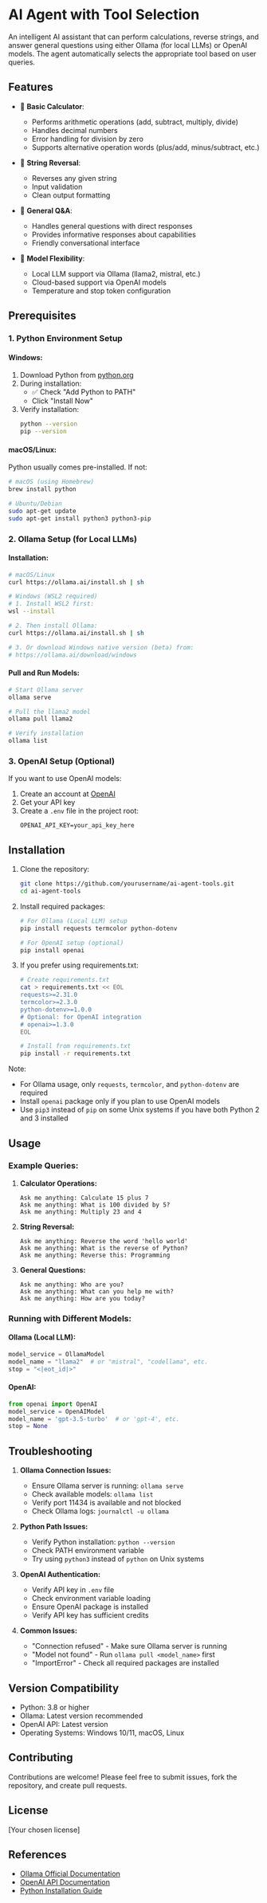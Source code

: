 # AI Agent with Tool Selection

An intelligent AI assistant that can perform calculations, reverse strings, and answer general questions using either Ollama (for local LLMs) or OpenAI models. The agent automatically selects the appropriate tool based on user queries.

## Features

- 🧮 **Basic Calculator**: 
  - Performs arithmetic operations (add, subtract, multiply, divide)
  - Handles decimal numbers
  - Error handling for division by zero
  - Supports alternative operation words (plus/add, minus/subtract, etc.)

- 🔄 **String Reversal**: 
  - Reverses any given string
  - Input validation
  - Clean output formatting

- 💬 **General Q&A**: 
  - Handles general questions with direct responses
  - Provides informative responses about capabilities
  - Friendly conversational interface

- 🔄 **Model Flexibility**: 
  - Local LLM support via Ollama (llama2, mistral, etc.)
  - Cloud-based support via OpenAI models
  - Temperature and stop token configuration

## Prerequisites

### 1. Python Environment Setup

#### Windows:
1. Download Python from [python.org](https://www.python.org/downloads/)
2. During installation:
   - ✅ Check "Add Python to PATH"
   - Click "Install Now"
3. Verify installation:
   ```bash
   python --version
   pip --version
   ```

#### macOS/Linux:
Python usually comes pre-installed. If not:
```bash
# macOS (using Homebrew)
brew install python

# Ubuntu/Debian
sudo apt-get update
sudo apt-get install python3 python3-pip
```

### 2. Ollama Setup (for Local LLMs)

#### Installation:

```bash
# macOS/Linux
curl https://ollama.ai/install.sh | sh

# Windows (WSL2 required)
# 1. Install WSL2 first:
wsl --install

# 2. Then install Ollama:
curl https://ollama.ai/install.sh | sh

# 3. Or download Windows native version (beta) from:
# https://ollama.ai/download/windows
```

#### Pull and Run Models:
```bash
# Start Ollama server
ollama serve

# Pull the llama2 model
ollama pull llama2

# Verify installation
ollama list
```

### 3. OpenAI Setup (Optional)
If you want to use OpenAI models:

1. Create an account at [OpenAI](https://platform.openai.com/)
2. Get your API key
3. Create a `.env` file in the project root:
   ```
   OPENAI_API_KEY=your_api_key_here
   ```

## Installation

1. Clone the repository:
   ```bash
   git clone https://github.com/yourusername/ai-agent-tools.git
   cd ai-agent-tools
   ```

2. Install required packages:
   ```bash
   # For Ollama (Local LLM) setup
   pip install requests termcolor python-dotenv

   # For OpenAI setup (optional)
   pip install openai
   ```

3. If you prefer using requirements.txt:
   ```bash
   # Create requirements.txt
   cat > requirements.txt << EOL
   requests>=2.31.0
   termcolor>=2.3.0
   python-dotenv>=1.0.0
   # Optional: for OpenAI integration
   # openai>=1.3.0
   EOL

   # Install from requirements.txt
   pip install -r requirements.txt
   ```

Note: 
- For Ollama usage, only `requests`, `termcolor`, and `python-dotenv` are required
- Install `openai` package only if you plan to use OpenAI models
- Use `pip3` instead of `pip` on some Unix systems if you have both Python 2 and 3 installed

## Usage

### Example Queries:

1. **Calculator Operations:**
   ```
   Ask me anything: Calculate 15 plus 7
   Ask me anything: What is 100 divided by 5?
   Ask me anything: Multiply 23 and 4
   ```

2. **String Reversal:**
   ```
   Ask me anything: Reverse the word 'hello world'
   Ask me anything: What is the reverse of Python?
   Ask me anything: Reverse this: Programming
   ```

3. **General Questions:**
   ```
   Ask me anything: Who are you?
   Ask me anything: What can you help me with?
   Ask me anything: How are you today?
   ```

### Running with Different Models:

#### Ollama (Local LLM):
```python
model_service = OllamaModel
model_name = "llama2"  # or "mistral", "codellama", etc.
stop = "<|eot_id|>"
```

#### OpenAI:
```python
from openai import OpenAI
model_service = OpenAIModel
model_name = 'gpt-3.5-turbo'  # or 'gpt-4', etc.
stop = None
```

## Troubleshooting

1. **Ollama Connection Issues:**
   - Ensure Ollama server is running: `ollama serve`
   - Check available models: `ollama list`
   - Verify port 11434 is available and not blocked
   - Check Ollama logs: `journalctl -u ollama`

2. **Python Path Issues:**
   - Verify Python installation: `python --version`
   - Check PATH environment variable
   - Try using `python3` instead of `python` on Unix systems

3. **OpenAI Authentication:**
   - Verify API key in `.env` file
   - Check environment variable loading
   - Ensure OpenAI package is installed
   - Verify API key has sufficient credits

4. **Common Issues:**
   - "Connection refused" - Make sure Ollama server is running
   - "Model not found" - Run `ollama pull <model_name>` first
   - "ImportError" - Check all required packages are installed

## Version Compatibility

- Python: 3.8 or higher
- Ollama: Latest version recommended
- OpenAI API: Latest version
- Operating Systems: Windows 10/11, macOS, Linux

## Contributing

Contributions are welcome! Please feel free to submit issues, fork the repository, and create pull requests.

## License

[Your chosen license]

## References

- [Ollama Official Documentation](https://ollama.ai/)
- [OpenAI API Documentation](https://platform.openai.com/docs)
- [Python Installation Guide](https://www.python.org/downloads/)
